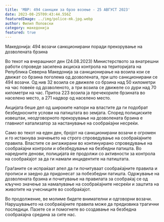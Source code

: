 ```yaml
---
title: 'МВР: 494 санкции за брзо возење - 25 АВГУСТ 2023'
date: 2023-08-25T09:43:44.556Z
featuredImage: ../img/police-mk.jpg.webp
author: Филип Поповски
category: македонија
featured: true
---
```

Македонија: 494 возачи санкционирани поради прекорување на дозволената брзина

Во текот на вчерашниот ден (24.08.2023) Министерството за внатрешни работи спроведе засилена акциска контрола на територијата на Република Северна Македонија за санкционирање на возила кои се движат со брзина поголема од дозволената, при што санкционирани се 494 возачи. Од нив 32 возила се движеле со брзина над 50 километри на час повеќе од дозволеното, а три возила се движеле со дури над 70 километри на час. Притоа 223 возила ја пречекориле брзината во населено место, а 271 надвор од населено место.

Акцијата беше дел од широките напори на властите да ги подобрат безбедносните услови на патиштата во земјата. Според полициските извештаи, неодговорното прекорување на дозволената брзина е главниот катализатор за настанување на сообраќајни несреќи.

Само во текот на еден ден, бројот на санкционирани возачи е огромен и го истакнува значењето на строго спроведување на сообраќајните правила. Властите се ангажирани во континуирано спроведување на сообраќајни контроли и обезбедување на безбедни патишта. Во наредните денови, полицијата ќе продолжи со активности за контрола на сообраќајот за да ги намали инцидентите на патиштата.

Граѓаните се испраќаат апел да ги почитуваат сообраќајните правила и прописи и заедно да придонесат за побезбедни патишта. Одржување на дозволената брзина и почитување на правилата за сообраќај се од кључно значење за намалување на сообраќајните несреќи и заштита на животите на учесниците во сообраќајот.

Во продолжение, ве молиме бидете внимателни и одговорни возачи. Нарушувањето на сообраќајните правила може да предизвика трагични последици. Пазете се и помогнете во создавање на безбедна сообраќајна средина за сите нас.
